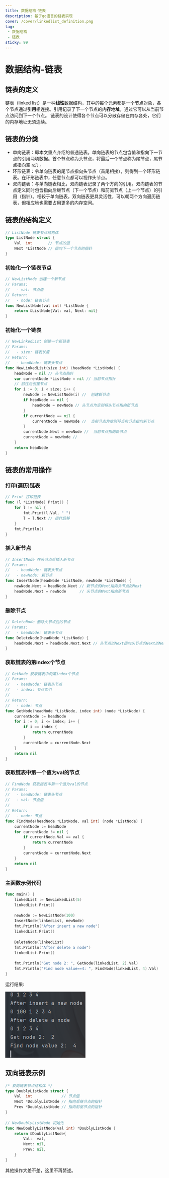 ```yaml
---
title: 数据结构-链表
description: 基于go语言的链表实现
cover: /cover/linkedlist_definition.png
tag:
 - 数据结构
 - 链表 
sticky: 99
---
```


# 数据结构-链表

## 链表的定义

链表（linked list）是一种**线性**数据结构，其中的每个元素都是一个节点对象，各个节点通过**引用**相连接。引用记录了下一个节点的**内存地址**，通过它可以从当前节点访问到下一个节点。
链表的设计使得各个节点可以分散存储在内存各处，它们的内存地址无须连续。

## 链表的分类
* 单向链表：即本文重点介绍的普通链表。单向链表的节点包含值和指向下一节点的引用两项数据。首个节点称为头节点，将最后一个节点称为尾节点，尾节点指向空 `nil` 。
* 环形链表：令单向链表的尾节点指向头节点（首尾相接），则得到一个环形链表。在环形链表中，任意节点都可以视作头节点。
* 双向链表：与单向链表相比，双向链表记录了两个方向的引用。双向链表的节点定义同时包含指向后继节点（下一个节点）和前驱节点（上一个节点）的引用（指针）。相较于单向链表，双向链表更具灵活性，可以朝两个方向遍历链表，但相应地也需要占用更多的内存空间。

## 链表的结构定义

```go
// ListNode 链表节点结构体
type ListNode struct {
	Val  int       // 节点的值
	Next *ListNode // 指向下一个节点的指针
}
```

### 初始化一个链表节点

```go
// NewListNode 创建一个新节点
// Params:
//   - val: 节点值
// Return:
//   - node: 链表节点
func NewListNode(val int) *ListNode {
	return &ListNode{Val: val, Next: nil}
}
```

###  初始化一个链表

```go
// NewLinkedList 创建一个新链表
// Params:
//   - size: 链表长度
// Return:
//   - headNode: 链表头节点
func NewLinkedList(size int) (headNode *ListNode) {
	headNode = nil // 头节点指针
	var currentNode *ListNode = nil // 当前节点指针
	// 前往后创建节点
	for i := 0; i < size; i++ {
		newNode := NewListNode(i) //  创建新节点
		if headNode == nil {
			headNode = newNode // 头节点为空则将头节点指向新节点
		}
		if currentNode == nil {
			currentNode = newNode //  当前节点为空则将当前节点指向新节点
		}
		currentNode.Next = newNode //  当前节点指向新节点
		currentNode = newNode // 
	}
	return headNode
}
```

## 链表的常用操作

### 打印(遍历)链表

```go
// Print 打印链表
func (l *ListNode) Print() {
	for l != nil { 
		fmt.Print(l.Val, " ")
		l = l.Next // 指针后移
	}
	fmt.Println()
}
```

### 插入新节点

```go
// InsertNode 在头节点后插入新节点
// Params:
//   - headNode: 链表头节点
//   - newNode: 新节点
func InsertNode(headNode *ListNode, newNode *ListNode) {
	newNode.Next = headNode.Next // 新节点的Next指向头节点的Next
	headNode.Next = newNode      // 头节点的Next指向新节点
}
```

### 删除节点

```go
// DeleteNode 删除头节点后的节点
// Params:
//   - headNode: 链表头节点
func DeleteNode(headNode *ListNode) {
	headNode.Next = headNode.Next.Next // 头节点的Next指向头节点的Next的Next
}
```

### 获取链表的第index个节点

```go
// GetNode 获取链表中的第index个节点
// Params:
//   - headNode: 链表头节点
//   - index: 节点索引
//
// Return:
//   - node: 节点
func GetNode(headNode *ListNode, index int) (node *ListNode) {
	currentNode := headNode
	for i := 0; i <= index; i++ {
		if i == index {
			return currentNode
		}
		currentNode = currentNode.Next
	}
	return nil
}
```

### 获取链表中第一个值为val的节点

```go
// FindNode 获取链表中第一个值为val的节点
// Params:
//   - headNode: 链表头节点
//   - val: 节点值
//
// Return:
//   - node: 节点
func FindNode(headNode *ListNode, val int) (node *ListNode) {
	currentNode := headNode
	for currentNode != nil {
		if currentNode.Val == val {
			return currentNode
		}
		currentNode = currentNode.Next
	}
	return nil
}
```

### 主函数示例代码

```go
func main() {
	linkedList := NewLinkedList(5)
	linkedList.Print()

	newNode := NewListNode(100)
	InsertNode(linkedList, newNode)
	fmt.Println("After insert a new node")
	linkedList.Print()

	DeleteNode(linkedList)
	fmt.Println("After delete a node")
	linkedList.Print()

	fmt.Println("Get node 2: ", GetNode(linkedList, 2).Val)
	fmt.Println("Find node value==4: ", FindNode(linkedList, 4).Val)
}
```

运行结果:

![img.png](image-ddgr.png)


## 双向链表示例

```go
/* 双向链表节点结构体 */
type DoublyListNode struct {
    Val  int             // 节点值
    Next *DoublyListNode // 指向后继节点的指针
    Prev *DoublyListNode // 指向前驱节点的指针
}

// NewDoublyListNode 初始化
func NewDoublyListNode(val int) *DoublyListNode {
    return &DoublyListNode{
        Val:  val,
        Next: nil,
        Prev: nil,
    }
}
```

其他操作大差不差，这里不再赘述。
